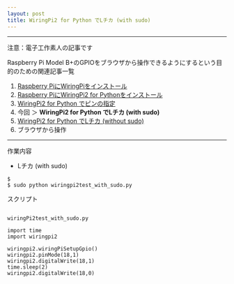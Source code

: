 ```yaml
---
layout: post
title: WiringPi2 for Python でLチカ (with sudo)
---
```


------------------------------------
注意：電子工作素人の記事です

Raspberry Pi Model B+のGPIOをブラウザから操作できるようにするという目的のための関連記事一覧

1. [Raspberry PiにWiringPiをインストール](../000000/)
2. [Raspberry PiにWiringPi2 for Pythonをインストール](../000001/)
3. [WiringPi2 for Python でピンの指定](../000002/)
3. 今回 ＞ __WiringPi2 for Python でLチカ (with sudo)__
4. [WiringPi2 for Python でLチカ (without sudo)](../000004/)
5. ブラウザから操作

------------------------------------

作業内容

+ Lチカ (with sudo)

```
$
$ sudo python wiringpi2test_with_sudo.py

```

スクリプト

```

wiringPi2test_with_sudo.py

import time
import wiringpi2

wiringpi2.wiringPiSetupGpio()
wiringpi2.pinMode(18,1)
wiringpi2.digitalWrite(18,1)
time.sleep(2)
wiringpi2.digitalWrite(18,0)

```
